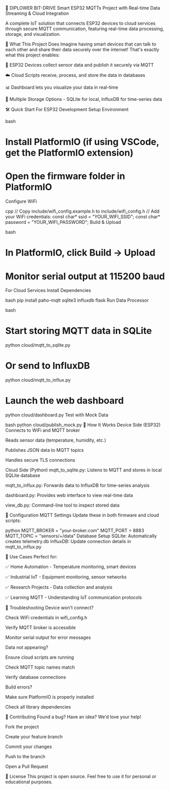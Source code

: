 🌟 DIPLOWER BIT-DRIVE
Smart ESP32 MQTTs Project with Real-time Data Streaming & Cloud Integration

A complete IoT solution that connects ESP32 devices to cloud services through secure MQTT communication, featuring real-time data processing, storage, and visualization.

🚀 What This Project Does
Imagine having smart devices that can talk to each other and share their data securely over the internet! That's exactly what this project enables:

📡 ESP32 Devices collect sensor data and publish it securely via MQTT

☁️ Cloud Scripts receive, process, and store the data in databases

📊 Dashboard lets you visualize your data in real-time

💾 Multiple Storage Options - SQLite for local, InfluxDB for time-series data


🛠️ Quick Start
For ESP32 Development
Setup Environment

bash
# Install PlatformIO (if using VSCode, get the PlatformIO extension)
# Open the firmware folder in PlatformIO
Configure WiFi

cpp
// Copy include/wifi_config.example.h to include/wifi_config.h
// Add your WiFi credentials:
const char* ssid = "YOUR_WIFI_SSID";
const char* password = "YOUR_WIFI_PASSWORD";
Build & Upload

bash
# In PlatformIO, click Build → Upload
# Monitor serial output at 115200 baud
For Cloud Services
Install Dependencies

bash
pip install paho-mqtt sqlite3 influxdb flask
Run Data Processor

bash
# Start storing MQTT data in SQLite
python cloud/mqtt_to_sqlite.py

# Or send to InfluxDB
python cloud/mqtt_to_influx.py

# Launch the web dashboard
python cloud/dashboard.py
Test with Mock Data

bash
python cloud/publish_mock.py
📡 How It Works
Device Side (ESP32)
Connects to WiFi and MQTT broker

Reads sensor data (temperature, humidity, etc.)

Publishes JSON data to MQTT topics

Handles secure TLS connections

Cloud Side (Python)
mqtt_to_sqlite.py: Listens to MQTT and stores in local SQLite database

mqtt_to_influx.py: Forwards data to InfluxDB for time-series analysis

dashboard.py: Provides web interface to view real-time data

view_db.py: Command-line tool to inspect stored data

🔧 Configuration
MQTT Settings
Update these in both firmware and cloud scripts:

python
MQTT_BROKER = "your-broker.com"
MQTT_PORT = 8883
MQTT_TOPIC = "sensors/+/data"
Database Setup
SQLite: Automatically creates telemetry.db
InfluxDB: Update connection details in mqtt_to_influx.py

🎯 Use Cases
Perfect for:

✅ Home Automation - Temperature monitoring, smart devices

✅ Industrial IoT - Equipment monitoring, sensor networks

✅ Research Projects - Data collection and analysis

✅ Learning MQTT - Understanding IoT communication protocols

🐛 Troubleshooting
Device won't connect?

Check WiFi credentials in wifi_config.h

Verify MQTT broker is accessible

Monitor serial output for error messages

Data not appearing?

Ensure cloud scripts are running

Check MQTT topic names match

Verify database connections

Build errors?

Make sure PlatformIO is properly installed

Check all library dependencies

🤝 Contributing
Found a bug? Have an idea? We'd love your help!

Fork the project

Create your feature branch

Commit your changes

Push to the branch

Open a Pull Request

📝 License
This project is open source. Feel free to use it for personal or educational purposes.
